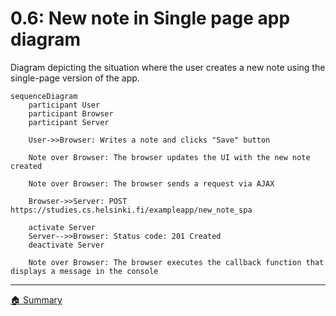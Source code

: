 # 0.6: New note in Single page app diagram

Diagram depicting the situation where the user creates a new note using the single-page version of the app.

```mermaid
sequenceDiagram
    participant User
    participant Browser
    participant Server

    User->>Browser: Writes a note and clicks "Save" button

    Note over Browser: The browser updates the UI with the new note created

    Note over Browser: The browser sends a request via AJAX

    Browser->>Server: POST https://studies.cs.helsinki.fi/exampleapp/new_note_spa

    activate Server
    Server-->>Browser: Status code: 201 Created
    deactivate Server

    Note over Browser: The browser executes the callback function that displays a message in the console
```

---

[🏠 Summary](../README.md)
